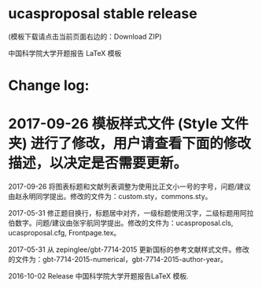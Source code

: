 ucasproposal stable release
==========

(模板下载请点击当前页面右边的：Download ZIP)

中国科学院大学开题报告 LaTeX 模板
 
Change log:
==========
2017-09-26 模板样式文件 (Style 文件夹) 进行了修改，用户请查看下面的修改描述，以决定是否需要更新。
==========

2017-09-26 将图表标题和文献列表调整为使用比正文小一号的字号，问题/建议由赵永明同学提出。修改的文件为：custom.sty，commons.sty。

2017-05-31 修正题目换行，标题居中对齐，一级标题使用汉字，二级标题用阿拉伯数字。问题/建议由张宇航同学提出。修改的文件为：ucasproposal.cls, ucasproposal.cfg, Frontpage.tex。

2017-05-31 从 zepinglee/gbt-7714-2015 更新国标的参考文献样式文件。修改的文件为：gbt-7714-2015-numerical，gbt-7714-2015-author-year。

2016-10-02 Release 中国科学院大学开题报告LaTeX 模板.
